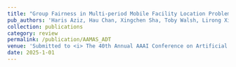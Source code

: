 ```yaml
---
title: "Group Fairness in Multi-period Mobile Facility Location Problems"
pub_authors: 'Haris Aziz, Hau Chan, Xingchen Sha, Toby Walsh, Lirong Xia *'
collection: publications
category: review
permalink: /publication/AAMAS_ADT
venue: 'Submitted to <i> The 40th Annual AAAI Conference on Artificial Intelligence (AAAI 2026)</i>'
date: 2025-1-01
---
```



